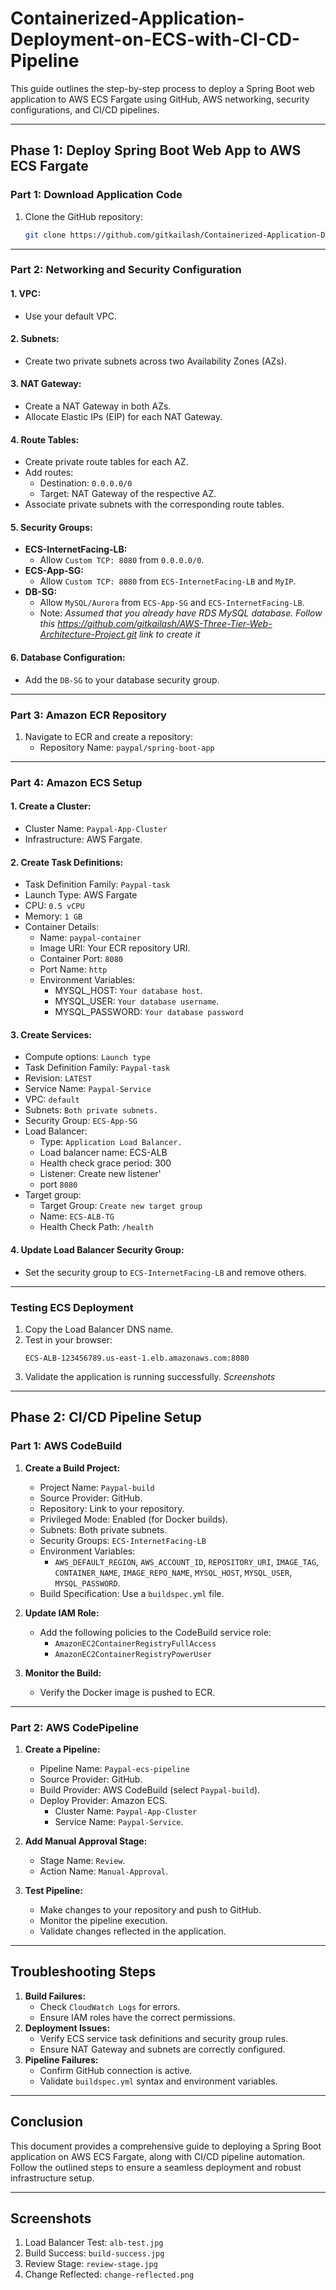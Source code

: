 # Containerized-Application-Deployment-on-ECS-with-CI-CD-Pipeline
This guide outlines the step-by-step process to deploy a Spring Boot web application to AWS ECS Fargate using GitHub, AWS networking, security configurations, and CI/CD pipelines.

---

## Phase 1: Deploy Spring Boot Web App to AWS ECS Fargate

### Part 1: Download Application Code

1. Clone the GitHub repository:
   ```bash
   git clone https://github.com/gitkailash/Containerized-Application-Deployment-on-ECS-with-CI-CD-Pipeline.git
   ```

---

### Part 2: Networking and Security Configuration

#### **1. VPC:**
   - Use your default VPC.

#### **2. Subnets:**
   - Create two private subnets across two Availability Zones (AZs).

#### **3. NAT Gateway:**
   - Create a NAT Gateway in both AZs.
   - Allocate Elastic IPs (EIP) for each NAT Gateway.

#### **4. Route Tables:**
   - Create private route tables for each AZ.
   - Add routes:
     - Destination: `0.0.0.0/0`
     - Target: NAT Gateway of the respective AZ.
   - Associate private subnets with the corresponding route tables.

#### **5. Security Groups:**
   - **ECS-InternetFacing-LB:**
     - Allow `Custom TCP: 8080` from `0.0.0.0/0`.
   - **ECS-App-SG:**
     - Allow `Custom TCP: 8080` from `ECS-InternetFacing-LB` and `MyIP`.
   - **DB-SG:**
     - Allow `MySQL/Aurora` from `ECS-App-SG` and `ECS-InternetFacing-LB`.
     - Note: *Assumed that you already have RDS MySQL database. Follow this https://github.com/gitkailash/AWS-Three-Tier-Web-Architecture-Project.git link to create it*

#### **6. Database Configuration:**
   - Add the `DB-SG` to your database security group.

---

### Part 3: Amazon ECR Repository

1. Navigate to ECR and create a repository:
   - Repository Name: `paypal/spring-boot-app`

---

### Part 4: Amazon ECS Setup

#### **1. Create a Cluster:**
   - Cluster Name: `Paypal-App-Cluster`
   - Infrastructure: AWS Fargate.

#### **2. Create Task Definitions:**
   - Task Definition Family: `Paypal-task`
   - Launch Type: AWS Fargate
   - CPU: `0.5 vCPU`
   - Memory: `1 GB`
   - Container Details:
     - Name: `paypal-container`
     - Image URI: Your ECR repository URI.
     - Container Port: `8080`
     - Port Name: `http`
     - Environment Variables:
       - MYSQL_HOST: `Your database host`.
       - MYSQL_USER: `Your database username`.
       - MYSQL_PASSWORD: `Your database password`
#### **3. Create Services:**
   - Compute options: `Launch type`
   - Task Definition Family: `Paypal-task`
   - Revision: `LATEST`
   - Service Name: `Paypal-Service`
   - VPC: `default`
   - Subnets: `Both private subnets.`
   - Security Group: `ECS-App-SG`
   - Load Balancer:
     - Type: `Application Load Balancer.`
     - Load balancer name: ECS-ALB
     - Health check grace period: 300
     - Listener: Create new listener'
     - port `8080`
   - Target group: 
     - Target Group: `Create new target group`
     - Name: `ECS-ALB-TG`
     - Health Check Path: `/health`

#### **4. Update Load Balancer Security Group:**
   - Set the security group to `ECS-InternetFacing-LB` and remove others.

---

### Testing ECS Deployment

1. Copy the Load Balancer DNS name.
2. Test in your browser:
   ```
   ECS-ALB-123456789.us-east-1.elb.amazonaws.com:8080
   ```
3. Validate the application is running successfully.
*Screenshots*

---

## Phase 2: CI/CD Pipeline Setup

### Part 1: AWS CodeBuild

1. **Create a Build Project:**
   - Project Name: `Paypal-build`
   - Source Provider: GitHub.
   - Repository: Link to your repository.
   - Privileged Mode: Enabled (for Docker builds).
   - Subnets: Both private subnets.
   - Security Groups: `ECS-InternetFacing-LB`
   - Environment Variables:
     - `AWS_DEFAULT_REGION`, `AWS_ACCOUNT_ID`, `REPOSITORY_URI`, `IMAGE_TAG`, `CONTAINER_NAME`, `IMAGE_REPO_NAME`, `MYSQL_HOST`, `MYSQL_USER`, `MYSQL_PASSWORD`.
   - Build Specification: Use a `buildspec.yml` file.

2. **Update IAM Role:**
   - Add the following policies to the CodeBuild service role:
     - `AmazonEC2ContainerRegistryFullAccess`
     - `AmazonEC2ContainerRegistryPowerUser`

3. **Monitor the Build:**
   - Verify the Docker image is pushed to ECR.

---

### Part 2: AWS CodePipeline

1. **Create a Pipeline:**
   - Pipeline Name: `Paypal-ecs-pipeline`
   - Source Provider: GitHub.
   - Build Provider: AWS CodeBuild (select `Paypal-build`).
   - Deploy Provider: Amazon ECS.
     - Cluster Name: `Paypal-App-Cluster`
     - Service Name: `Paypal-Service`.

2. **Add Manual Approval Stage:**
   - Stage Name: `Review`.
   - Action Name: `Manual-Approval`.

3. **Test Pipeline:**
   - Make changes to your repository and push to GitHub.
   - Monitor the pipeline execution.
   - Validate changes reflected in the application.

---

## Troubleshooting Steps

1. **Build Failures:**
   - Check `CloudWatch Logs` for errors.
   - Ensure IAM roles have the correct permissions.
2. **Deployment Issues:**
   - Verify ECS service task definitions and security group rules.
   - Ensure NAT Gateway and subnets are correctly configured.
3. **Pipeline Failures:**
   - Confirm GitHub connection is active.
   - Validate `buildspec.yml` syntax and environment variables.

---

## Conclusion

This document provides a comprehensive guide to deploying a Spring Boot application on AWS ECS Fargate, along with CI/CD pipeline automation. Follow the outlined steps to ensure a seamless deployment and robust infrastructure setup.

---

## Screenshots

1. Load Balancer Test: `alb-test.jpg`
2. Build Success: `build-success.jpg`
3. Review Stage: `review-stage.jpg`
4. Change Reflected: `change-reflected.png`



